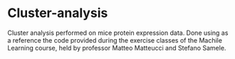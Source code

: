 # Cluster-analysis
Cluster analysis performed on mice protein expression data. Done using as a reference the code provided during the exercise classes of the Machile Learning course, held by professor Matteo Matteucci and Stefano Samele.
